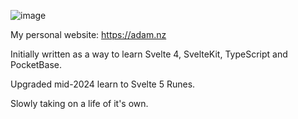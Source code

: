 ![image](https://github.com/user-attachments/assets/a964a1b9-f24e-4dc8-8b79-d8ad48706e57)

My personal website: https://adam.nz

Initially written as a way to learn Svelte 4, SvelteKit, TypeScript and PocketBase.

Upgraded mid-2024 learn to Svelte 5 Runes.

Slowly taking on a life of it's own.
